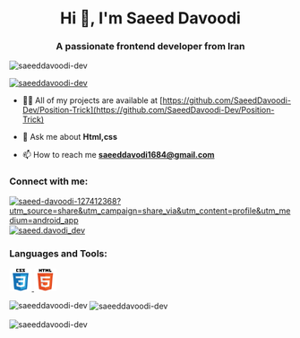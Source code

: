 <h1 align="center">Hi 👋, I'm Saeed Davoodi</h1>
<h3 align="center">A passionate frontend developer from Iran</h3>

<p align="left"> <img src="https://komarev.com/ghpvc/?username=saeeddavoodi-dev&label=Profile%20views&color=0e75b6&style=flat" alt="saeeddavoodi-dev" /> </p>

<p align="left"> <a href="https://github.com/ryo-ma/github-profile-trophy"><img src="https://github-profile-trophy.vercel.app/?username=saeeddavoodi-dev" alt="saeeddavoodi-dev" /></a> </p>

- 👨‍💻 All of my projects are available at [https://github.com/SaeedDavoodi-Dev/Position-Trick](https://github.com/SaeedDavoodi-Dev/Position-Trick)

- 💬 Ask me about **Html,css**

- 📫 How to reach me **saeeddavodi1684@gmail.com**

<h3 align="left">Connect with me:</h3>
<p align="left">
<a href="https://linkedin.com/in/saeed-davoodi-127412368?utm_source=share&utm_campaign=share_via&utm_content=profile&utm_medium=android_app" target="blank"><img align="center" src="https://raw.githubusercontent.com/rahuldkjain/github-profile-readme-generator/master/src/images/icons/Social/linked-in-alt.svg" alt="saeed-davoodi-127412368?utm_source=share&utm_campaign=share_via&utm_content=profile&utm_medium=android_app" height="30" width="40" /></a>
<a href="https://instagram.com/saeed.davodi_dev" target="blank"><img align="center" src="https://raw.githubusercontent.com/rahuldkjain/github-profile-readme-generator/master/src/images/icons/Social/instagram.svg" alt="saeed.davodi_dev" height="30" width="40" /></a>
</p>

<h3 align="left">Languages and Tools:</h3>
<p align="left"> <a href="https://www.w3schools.com/css/" target="_blank" rel="noreferrer"> <img src="https://raw.githubusercontent.com/devicons/devicon/master/icons/css3/css3-original-wordmark.svg" alt="css3" width="40" height="40"/> </a> <a href="https://www.w3.org/html/" target="_blank" rel="noreferrer"> <img src="https://raw.githubusercontent.com/devicons/devicon/master/icons/html5/html5-original-wordmark.svg" alt="html5" width="40" height="40"/> </a> </p>

<p><img align="left" src="https://github-readme-stats.vercel.app/api/top-langs?username=saeeddavoodi-dev&show_icons=true&locale=en&layout=compact" alt="saeeddavoodi-dev" /></p>

<p>&nbsp;<img align="center" src="https://github-readme-stats.vercel.app/api?username=saeeddavoodi-dev&show_icons=true&locale=en" alt="saeeddavoodi-dev" /></p>

<p><img align="center" src="https://github-readme-streak-stats.herokuapp.com/?user=saeeddavoodi-dev&" alt="saeeddavoodi-dev" /></p>

